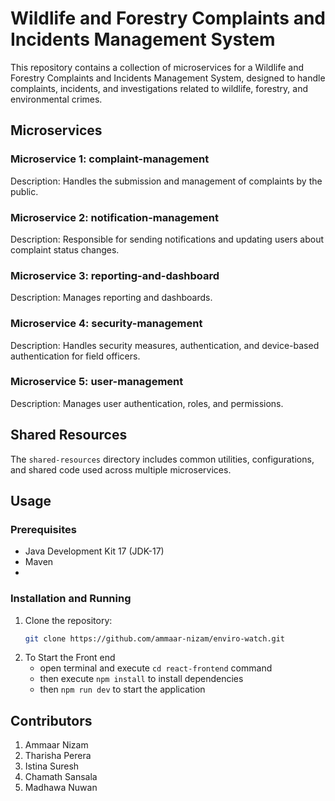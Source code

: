 # Wildlife and Forestry Complaints and Incidents Management System

This repository contains a collection of microservices for a Wildlife and Forestry Complaints and Incidents Management System, designed to handle complaints, incidents, and investigations related to wildlife, forestry, and environmental crimes.

## Microservices

### Microservice 1: complaint-management

Description: Handles the submission and management of complaints by the public.

### Microservice 2: notification-management

Description: Responsible for sending notifications and updating users about complaint status changes.

### Microservice 3: reporting-and-dashboard

Description: Manages reporting and dashboards.

### Microservice 4: security-management

Description: Handles security measures, authentication, and device-based authentication for field officers.

### Microservice 5: user-management

Description: Manages user authentication, roles, and permissions.

## Shared Resources

The `shared-resources` directory includes common utilities, configurations, and shared code used across multiple microservices.

## Usage

### Prerequisites

- Java Development Kit 17 (JDK-17)
- Maven
- 

### Installation and Running

1. Clone the repository:
   ```bash
   git clone https://github.com/ammaar-nizam/enviro-watch.git

2. To Start the Front end
   - open terminal and execute ```cd react-frontend``` command
   - then execute ```npm install``` to install dependencies
   - then ```npm run dev``` to start the application
     

## Contributors

1. Ammaar Nizam
2. Tharisha Perera
3. Istina Suresh
4. Chamath Sansala
5. Madhawa Nuwan
